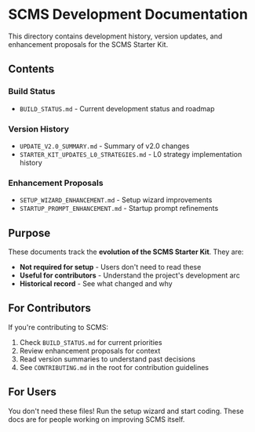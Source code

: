 # SCMS Development Documentation

This directory contains development history, version updates, and enhancement proposals for the SCMS Starter Kit.

## Contents

### Build Status
- `BUILD_STATUS.md` - Current development status and roadmap

### Version History
- `UPDATE_V2.0_SUMMARY.md` - Summary of v2.0 changes
- `STARTER_KIT_UPDATES_L0_STRATEGIES.md` - L0 strategy implementation history

### Enhancement Proposals
- `SETUP_WIZARD_ENHANCEMENT.md` - Setup wizard improvements
- `STARTUP_PROMPT_ENHANCEMENT.md` - Startup prompt refinements

## Purpose

These documents track the **evolution of the SCMS Starter Kit**. They are:
- **Not required for setup** - Users don't need to read these
- **Useful for contributors** - Understand the project's development arc
- **Historical record** - See what changed and why

## For Contributors

If you're contributing to SCMS:
1. Check `BUILD_STATUS.md` for current priorities
2. Review enhancement proposals for context
3. Read version summaries to understand past decisions
4. See `CONTRIBUTING.md` in the root for contribution guidelines

## For Users

You don't need these files! Run the setup wizard and start coding. These docs are for people working on improving SCMS itself.
